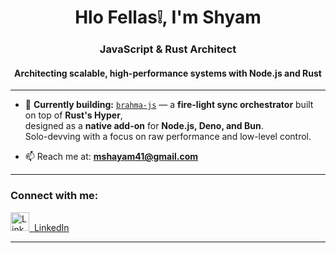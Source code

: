 <h1 align="center"> Hlo Fellas❕, I'm Shyam</h1>
<h3 align="center">JavaScript & Rust Architect</h3>
<h4 align="center">Architecting scalable, high-performance systems with Node.js and Rust</h4>

---

- 🔧 **Currently building:** [`brahma-js`](https://github.com/Shyam20001/rsjs) — a **fire-light sync orchestrator** built on top of **Rust's Hyper**,  
  designed as a **native add-on** for **Node.js, Deno, and Bun**.  
  Solo-devving with a focus on raw performance and low-level control.

- 📫 Reach me at: **mshayam41@gmail.com**

---

<h3 align="left">Connect with me:</h3>
<p align="left">
  <a href="https://www.linkedin.com/in/shyam-m-136014250/" target="_blank" rel="noopener noreferrer">
    <img src="https://cdn.jsdelivr.net/gh/devicons/devicon/icons/linkedin/linkedin-original.svg" width="30" height="30" alt="LinkedIn"/> &nbsp;LinkedIn
  </a>
</p>

---
